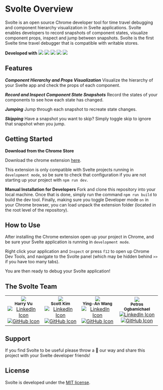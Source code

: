 # Svolte Overview

Svolte is an open source Chrome developer tool for time travel debugging and component hierarchy visualization in Svelte applications. Svolte enables developers to record snapshots of component states, visualize component props, inspect and jump between snapshots. Svolte is the first Svelte time travel debugger that is compatible with writable stores.

**Developed with**
<img src="https://img.shields.io/badge/Google_chrome-4285F4?style=for-the-badge&logo=Google-chrome&logoColor=white"/>
<img src="https://img.shields.io/badge/Svelte-4A4A55?style=for-the-badge&logo=svelte&logoColor=FF3E00"/>
<img src="https://img.shields.io/badge/TypeScript-007ACC?style=for-the-badge&logo=typescript&logoColor=white"/>
<img src="https://img.shields.io/badge/d3.js-F9A03C?style=for-the-badge&logo=d3.js&logoColor=white">
<img src="https://img.shields.io/badge/Vite-B73BFE?style=for-the-badge&logo=vite&logoColor=FFD62E">

## Features

**_Component Hierarchy and Props Visualization_**
Visualize the hierarchy of your Svelte app and check the props of each component.

**_Record and Inspect Component State Snapshots_**
Record the states of your components to see how each state has changed.

**_Jumping_**
Jump through each snapshot to recreate state changes.

**_Skipping_**
Have a snapshot you want to skip? Simply toggle skip to ignore that snapshot when you jump.

## Getting Started

**Download from the Chrome Store**

Download the chrome extension [here](https://github.com/rixo/svelte-hmr#svelte-hmr).

This extension is only compatible with Svelte projects running in `development mode`, so be sure to check that configuration if you are not starting up your project with `npm run dev`.

**Manual Installation for Developers**
Fork and clone this repository into your local machine. Once that is done, simply run the command `npm run build` to build the dev tool. Finally, making sure you toggle Developer mode `on` in your Chrome browser, you can load unpack the extension folder (located in the root level of the repository).

## How to Use

After installing the Chrome extension open up your project in Chrome, and be sure your Svelte application is running in `development mode`.

Right click your application and `Inspect` or press `f12` to open up Chrome Dev Tools, and navigate to the Svolte panel (which may be hidden behind `>>` if you have too many tabs).

You are then ready to debug your Svolte application!

## The Svolte Team

<table>
  <tr>
    <td align="center">
      <img src="https://avatars.githubusercontent.com/u/107030143?v=4"/>
      <br />
      <sub><b>Harry Vu</b></sub>
      <br />
      <a href="https://www.linkedin.com/in/hnvu/"><img src="https://img.shields.io/badge/LinkedIn-0077B5?style=for-the-badge&logo=linkedin&logoColor=white" alt="LinkedIn Icon"/></a>
      <a href="https://github.com/boilerpot"><img src="https://img.shields.io/badge/GitHub-100000?style=for-the-badge&logo=github&logoColor=white" alt="GitHub Icon"/></a>
    </td>
    <td align="center">
      <img src="https://avatars.githubusercontent.com/u/121269905?v=4"/>
      <br />
      <sub><b>Scott Kim</b></sub>
      <br />
      <a href="https://www.linkedin.com/in/skottcim/"><img src="https://img.shields.io/badge/LinkedIn-0077B5?style=for-the-badge&logo=linkedin&logoColor=white" alt="LinkedIn Icon"/></a>
      <a href="https://github.com/skottcim"><img src="https://img.shields.io/badge/GitHub-100000?style=for-the-badge&logo=github&logoColor=white" alt="GitHub Icon"/></a>
    </td>
    <td align="center">
      <img src="https://avatars.githubusercontent.com/u/122405088?v=4"/>
      <br />
      <sub><b>Ying-An Wang</b></sub>
      <br />
      <a href="https://www.linkedin.com/in/yingan-wang01/"><img src="https://img.shields.io/badge/LinkedIn-0077B5?style=for-the-badge&logo=linkedin&logoColor=white" alt="LinkedIn Icon"/></a>
      <a href="https://github.com/yingan-wang01"><img src="https://img.shields.io/badge/GitHub-100000?style=for-the-badge&logo=github&logoColor=white" alt="GitHub Icon"/></a>
    </td>
    <td align="center">
      <img src="https://avatars.githubusercontent.com/u/106777128?v=4"/>
      <br />
      <sub><b>Petros Ogbamichael</b></sub>
      <br />
      <a href="https://www.linkedin.com/in/petros-ogbamichael/"><img src="https://img.shields.io/badge/LinkedIn-0077B5?style=for-the-badge&logo=linkedin&logoColor=white" alt="LinkedIn Icon"/></a>
      <a href="https://github.com/PetrosO123"><img src="https://img.shields.io/badge/GitHub-100000?style=for-the-badge&logo=github&logoColor=white" alt="GitHub Icon"/></a>
    </td>
  </tr>
</table>

## Support

If you find Svolte to be useful please throw a :star2: our way and share this project with your Svelte developer friends!

## License

Svolte is developed under the [MIT license]().
